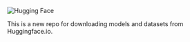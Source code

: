 ![Hugging Face](https://huggingface.co/front/assets/huggingface_logo-noborder.svg)

This is a new repo for downloading models and datasets from Huggingface.io.
